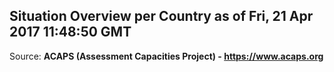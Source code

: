 ## Situation Overview per Country as of Fri, 21 Apr 2017 11:48:50 GMT

Source: **ACAPS (Assessment Capacities Project) - https://www.acaps.org**